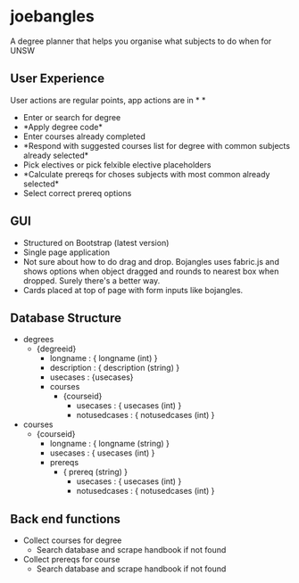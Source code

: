 # joebangles
A degree planner that helps you organise what subjects to do when for UNSW

## User Experience
User actions are regular points, app actions are in \* \* 
- Enter or search for degree
- \*Apply degree code\* 
- Enter courses already completed
- \*Respond with suggested courses list for degree with common subjects already selected\*
- Pick electives or pick felxible elective placeholders
- \*Calculate prereqs for choses subjects with most common already selected\*
- Select correct prereq options

## GUI
- Structured on Bootstrap (latest version)
- Single page application
- Not sure about how to do drag and drop. Bojangles uses fabric.js and shows options when object dragged and rounds to nearest box when dropped. Surely there's a better way.
- Cards placed at top of page with form inputs like bojangles.

## Database Structure
- degrees
  - {degreeid}
    - longname : { longname (int) }
    - description : { description (string) }
    - usecases : {usecases}
    - courses
      - {courseid}
        - usecases : { usecases (int) }
        - notusedcases : { notusedcases (int) }
- courses
  - {courseid}
    - longname : { longname (string) }
    - usecases : { usecases (int) }
    - prereqs
      - { prereq (string) }
        - usecases : { usecases (int) }
        - notusedcases : { notusedcases (int) }
        
## Back end functions
- Collect courses for degree
  - Search database and scrape handbook if not found
- Collect prereqs for course
  - Search database and scrape handbook if not found

